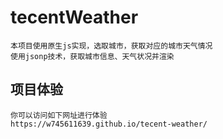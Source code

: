 # tecentWeather
    本项目使用原生js实现，选取城市，获取对应的城市天气情况
    使用jsonp技术，获取城市信息、天气状况并渲染
项目体验
----
```
你可以访问如下网址进行体验
https://w745611639.github.io/tecent-weather/
```